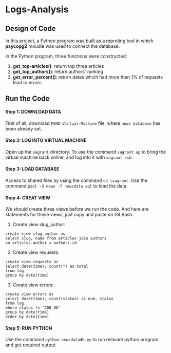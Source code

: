 # Logs-Analysis

## Design of Code
In this project, a Python program was built as a reproting tool in which **psycopg2** moudle was used to connect the database.

In the Python program, three functions were constructed: 
  1. **get_top-articles()**: return top three articles
  2. **get_top_authors()**: return authors' ranking
  3. **get_error_percent()**: return dates which had more than 1% of requests lead to errors
  

## Run the Code
#### Step 1: DOWNLOAD DATA
First of all, download `FSND-Virtual-Machine` file, where `news database` has been already set.
#### Step 2: LOG INTO VIRTUAL MACHINE
Open up the `vagrant` directory. To use the command `vagrant up` to bring the virtual machine back online, and log into it with `vagrant ssh`.
#### Step 3: LOAD DATABASE
Access to shared files by using the command `cd \vagrant`.
Use the command `psql -d news -f newsdata.sql` to load the data. 
#### Step 4: CREAT VIEW
We should create three views before we run the code. And here are statements for these views, just copy and paste on Git Bash.
1. Create view slug_author: 
```
create view slug_author as 
select slug, name from articles join authors 
on articles.author = authors.id
```
2. Create view requests: 
```
create view requests as
select date(time), count(*) as total 
from log
group by date(time)
```
3. Create view errors:
```
create view errors as 
select date(time), count(status) as num, status 
from log 
where status != '200 OK' 
group by date(time) 
order by date(time)
```
#### Step 5: RUN PYTHON
Use the command `python newsdatadb.py` to run relavant python program and get required output.
